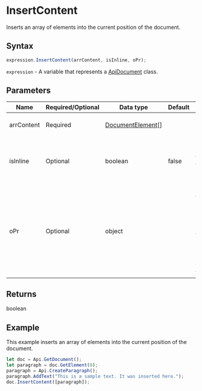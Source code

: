# InsertContent

Inserts an array of elements into the current position of the document.

## Syntax

```javascript
expression.InsertContent(arrContent, isInline, oPr);
```

`expression` - A variable that represents a [ApiDocument](../ApiDocument.md) class.

## Parameters

| **Name** | **Required/Optional** | **Data type** | **Default** | **Description** |
| ------------- | ------------- | ------------- | ------------- | ------------- |
| arrContent | Required | [DocumentElement](../../Enumeration/DocumentElement.md)[] |  | An array of elements to insert. |
| isInline | Optional | boolean | false | Inline insert or not (works only for the last and the first element and only if it's a paragraph). |
| oPr | Optional | object |  | Specifies that text and paragraph document properties are preserved for the inserted elements. \ The object should look like this: &#123;"KeepTextOnly": true&#125;. |

## Returns

boolean

## Example

This example inserts an array of elements into the current position of the document.

```javascript editor-
let doc = Api.GetDocument();
let paragraph = doc.GetElement(0);
paragraph = Api.CreateParagraph();
paragraph.AddText("This is a sample text. It was inserted here.");
doc.InsertContent([paragraph]);
```

